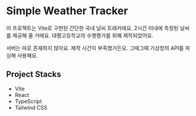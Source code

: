 # Simple Weather Tracker

이 프로젝트는 Vite로 구현된 간단한 국내 날씨 트래커에요.
2시간 이내에 측정된 날씨를 제공해 줄 거에요.
대평고등학교의 수행평가를 위해 제작되었어요.

서버는 따로 존재하지 않아요. 제작 시간이 부족했거든요.
그때그때 기상청의 API를 파싱해 사용해요.

## Project Stacks

- Vite
- React
- TypeScript
- Tailwind CSS
